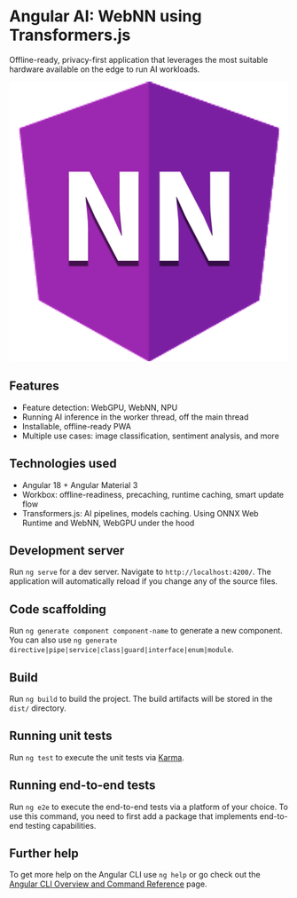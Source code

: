 # Angular AI: WebNN using Transformers.js

Offline-ready, privacy-first application that leverages the most suitable hardware available on the edge to run AI workloads.

![Logo](https://github.com/webmaxru/ng-ai/raw/main/public/icons/icon-512x512.png)

## Features

- Feature detection: WebGPU, WebNN, NPU
- Running AI inference in the worker thread, off the main thread
- Installable, offline-ready PWA
- Multiple use cases: image classification, sentiment analysis, and more

## Technologies used

- Angular 18 + Angular Material 3
- Workbox: offline-readiness, precaching, runtime caching, smart update flow
- Transformers.js: AI pipelines, models caching. Using ONNX Web Runtime and WebNN, WebGPU under the hood

## Development server

Run `ng serve` for a dev server. Navigate to `http://localhost:4200/`. The application will automatically reload if you change any of the source files.

## Code scaffolding

Run `ng generate component component-name` to generate a new component. You can also use `ng generate directive|pipe|service|class|guard|interface|enum|module`.

## Build

Run `ng build` to build the project. The build artifacts will be stored in the `dist/` directory.

## Running unit tests

Run `ng test` to execute the unit tests via [Karma](https://karma-runner.github.io).

## Running end-to-end tests

Run `ng e2e` to execute the end-to-end tests via a platform of your choice. To use this command, you need to first add a package that implements end-to-end testing capabilities.

## Further help

To get more help on the Angular CLI use `ng help` or go check out the [Angular CLI Overview and Command Reference](https://angular.dev/tools/cli) page.

